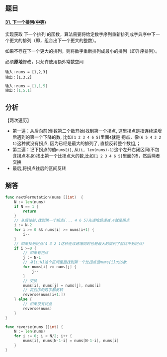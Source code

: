 ## 题目

#### [31. 下一个排列(中等)](https://leetcode-cn.com/problems/next-permutation/)

实现获取 下一个排列 的函数，算法需要将给定数字序列重新排列成字典序中下一个更大的排列（即，组合出下一个更大的整数）。

如果不存在下一个更大的排列，则将数字重新排列成最小的排列（即升序排列）。

必须**原地**修改，只允许使用额外常数空间

```
输入：nums = [1,2,3]
输出：[1,3,2]
```

```go
输入：nums = [1,1,5]
输出：[1,5,1]
```



## 分析

【两次遍历】

- 第一遍：从后向前(倒数第二个数开始)找到第一个拐点, 这里拐点是指连续递增后遇到的第一个下降的数, 比如`[1 2 3 4 6 5]`里面`4`就是 拐点，像`(6 5 4 3 2 1)`这种就没有拐点, 因为已经是最大的排列了, 直接反转整个数组,；
- 第二遍：记下拐点的值`nums[i]`, 从`(i, len(nums)-1]`这个左开右闭区间(不包含拐点本身)找出第一个比拐点大的数,比如`[1 2 3 4 6 5]`里面的5，然后两者交换
- 最后,将拐点往后的区间反转



## 解答

```go
func nextPermutation(nums []int)  {
    N := len(nums)
    if N == 1 {
        return 
    }
    // 从后往前,找到第一个拐点(... 4 6 5)先递增后递减,4就是拐点
    i := N-2
    for i >= 0 && nums[i] >= nums[i+1] {
        i--
    }
    // 如果找到拐点(4 3 2 1这种连续递增同时也是最大的排列了就找不到拐点)
    if i >=0 {
        // 如果有拐点
        j := N-1
        // 从[i:N]这个区间里面找到第一个比拐点值nums[i]大的数
        for nums[i] >= nums[j] {
            j--
        }
        // 交换
        nums[i], nums[j] = nums[j], nums[i]
        // 将后序的数字都反转
        reverse(nums[i+1:])
    } else {
        // 如果没有拐点
        reverse(nums)
    }
}

func reverse(nums []int) {
    N := len(nums)
    for i := 0; i < N/2; i++ {
        nums[i], nums[N-1-i] = nums[N-1-i], nums[i]
    }
}
```

